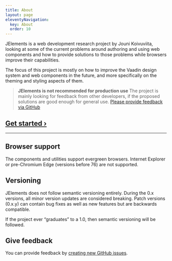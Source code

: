 ```yaml
---
title: About
layout: page
eleventyNavigation:
  key: About
  order: 10
---
```


JElements is a web development research project by Jouni Koivuviita, looking at some of the current problems around authoring and using web components and how to provide solutions to those problems while browsers improve their capabilities.

The focus of this project is mostly on how to improve the Vaadin design system and web components in the future, and more specifically on the theming and styling aspects of them.

> **JElements is not recommended for production use**
> The project is mainly looking for feedback from other developers, if the proposed solutions are good enough for general use.
> [Please provide feedback via GitHub](https://github.com/jouni/j-elements)

## [Get started ›](/howto)

---

## Browser support
The components and utilities support evergreen browsers. Internet Explorer or pre-Chromium Edge (versions before 76) are not supported.

## Versioning

JElements does not follow semantic versioning entirely. During the 0.x versions, all minor version updates are considered breaking. Patch versions (0.x.y) can contain bug fixes as well as new features but are backwards compatible.

If the project ever “graduates” to a 1.0, then semantic versioning will be followed.

## Give feedback

You can provide feedback by [creating new GitHub issues](https://github.com/jouni/j-elements/issues/new).

